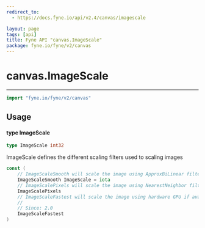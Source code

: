 ```yaml
---
redirect_to:
  - https://docs.fyne.io/api/v2.4/canvas/imagescale

layout: page
tags: [api]
title: Fyne API "canvas.ImageScale"
package: fyne.io/fyne/v2/canvas
---
```

# canvas.ImageScale
---

```go
import "fyne.io/fyne/v2/canvas"
```

## Usage

#### type ImageScale

```go
type ImageScale int32
```

ImageScale defines the different scaling filters used to scaling images

```go
const (
	// ImageScaleSmooth will scale the image using ApproxBiLinear filter (or GL equivalent)
	ImageScaleSmooth ImageScale = iota
	// ImageScalePixels will scale the image using NearestNeighbor filter (or GL equivalent)
	ImageScalePixels
	// ImageScaleFastest will scale the image using hardware GPU if available
	//
	// Since: 2.0
	ImageScaleFastest
)
```
